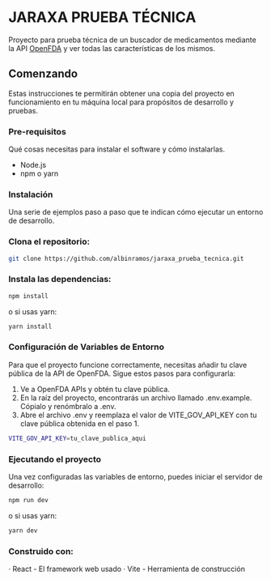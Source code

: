 # JARAXA PRUEBA TÉCNICA

Proyecto para prueba técnica de un buscador de medicamentos mediante la API [OpenFDA](https://open.fda.gov/apis/) y ver todas las características de los mismos.

## Comenzando

Estas instrucciones te permitirán obtener una copia del proyecto en funcionamiento en tu máquina local para propósitos de desarrollo y pruebas.

### Pre-requisitos

Qué cosas necesitas para instalar el software y cómo instalarlas.

- Node.js 
- npm o yarn

### Instalación

Una serie de ejemplos paso a paso que te indican cómo ejecutar un entorno de desarrollo.

### Clona el repositorio:

```bash
git clone https://github.com/albinramos/jaraxa_prueba_tecnica.git
```

### Instala las dependencias:

```bash
npm install
```

o si usas yarn:

```bash
yarn install
```

### Configuración de Variables de Entorno
Para que el proyecto funcione correctamente, necesitas añadir tu clave pública de la API de OpenFDA. Sigue estos pasos para configurarla:

1. Ve a OpenFDA APIs y obtén tu clave pública.
2. En la raíz del proyecto, encontrarás un archivo llamado .env.example. Cópialo y renómbralo a .env.
3. Abre el archivo .env y reemplaza el valor de VITE_GOV_API_KEY con tu clave pública obtenida en el paso 1.

```bash
VITE_GOV_API_KEY=tu_clave_publica_aqui
```

### Ejecutando el proyecto
Una vez configuradas las variables de entorno, puedes iniciar el servidor de desarrollo:

```bash
npm run dev
```

o si usas yarn:

```bash
yarn dev
```

### Construido con:
· React - El framework web usado
· Vite - Herramienta de construcción